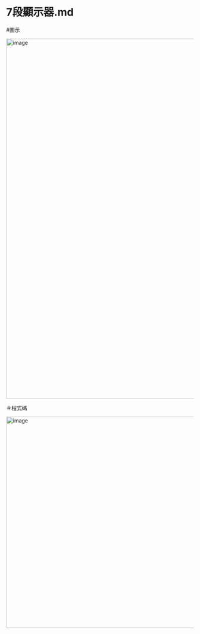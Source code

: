 # 7段顯示器.md

#圖示

<img width="964" alt="image" src="https://github.com/HuangHank0131/ES-FAll2023/assets/144580545/50c16f2d-8ab4-413d-9624-56e2739de8d1">

＃程式碼

<img width="566" alt="image" src="https://github.com/HuangHank0131/ES-FAll2023/assets/144580545/853f6d48-d03d-45b1-82ab-9d01f86bb7fc">
